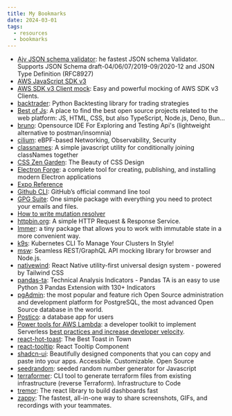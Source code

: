 ```yaml
---
title: My Bookmarks
date: 2024-03-01
tags:
  - resources
  - bookmarks
---
```

- [Ajv JSON schema validator](https://github.com/ajv-validator/ajv): he fastest JSON schema Validator. Supports JSON Schema draft-04/06/07/2019-09/2020-12 and JSON Type Definition (RFC8927)
- [AWS JavaScript SDK v3](https://docs.aws.amazon.com/AWSJavaScriptSDK/v3/latest/index.html)
- [AWS SDK v3 Client mock](https://github.com/m-radzikowski/aws-sdk-client-mock#aws-sdk-v3-client-mock): Easy and powerful mocking of AWS SDK v3 Clients.
- [backtrader](https://github.com/mementum/backtrader): Python Backtesting library for trading strategies 
- [Best of Js](https://bestofjs.org/): A place to find the best open source projects related to the web platform: JS, HTML, CSS, but also TypeScript, Node.js, Deno, Bun...
- [bruno](https://github.com/usebruno/bruno): Opensource IDE For Exploring and Testing Api's (lightweight alternative to postman/insomnia)
- [cilium](https://cilium.io/): eBPF-based Networking, Observability, Security
- [classnames](https://github.com/JedWatson/classnames): A simple javascript utility for conditionally joining classNames together
- [CSS Zen Garden](https://www.csszengarden.com/): The Beauty of CSS Design
- [Electron Forge](https://www.electronforge.io/): a complete tool for creating, publishing, and installing modern Electron applications
- [Expo Reference](https://docs.expo.dev/versions/latest/)
- [Github CLI](https://github.com/cli/cli): GitHub’s official command line tool
- [GPG Suite](https://gpgtools.org/): One simple package with everything you need to protect your emails and files.
- [How to write mutation resolver](https://www.apollographql.com/tutorials/fullstack-quickstart/writing-mutation-resolvers)
- [httpbin.org](https://httpbin.org/): A simple HTTP Request & Response Service.
- [Immer](https://immerjs.github.io/immer/): a tiny package that allows you to work with immutable state in a more convenient way.
- [k9s](https://k9scli.io/): Kubernetes CLI To Manage Your Clusters In Style!
- [msw](https://github.com/mswjs/msw): Seamless REST/GraphQL API mocking library for browser and Node.js.
- [nativewind](https://github.com/marklawlor/nativewind): React Native utility-first universal design system - powered by Tailwind CSS
- [pandas-ta](https://github.com/twopirllc/pandas-ta): Technical Analysis Indicators - Pandas TA is an easy to use Python 3 Pandas Extension with 130+ Indicators
- [pgAdmin](https://www.pgadmin.org/): the most popular and feature rich Open Source administration and development platform for PostgreSQL, the most advanced Open Source database in the world.
- [Postico](https://eggerapps.at/postico2/): a database app for users
- [Power tools for AWS Lambda](https://docs.powertools.aws.dev/lambda/typescript/latest/): a developer toolkit to implement Serverless [best practices and increase developer velocity](https://docs.powertools.aws.dev/lambda/typescript/latest/#features).
- [react-hot-toast](https://react-hot-toast.com/): The Best Toast in Town
- [react-tooltip](https://github.com/ReactTooltip/react-tooltip): React Tooltip Component
- [shadcn-ui](https://github.com/shadcn-ui): Beautifully designed components that you can copy and paste into your apps. Accessible. Customizable. Open Source
- [seedrandom](https://github.com/davidbau/seedrandom): seeded random number generator for Javascript
- [terraformer](https://github.com/GoogleCloudPlatform/terraformer): CLI tool to generate terraform files from existing infrastructure (reverse Terraform). Infrastructure to Code
- [tremor](https://github.com/tremorlabs/tremor): The react library to build dashboards fast
- [zappy](https://zapier.com/zappy): The fastest, all-in-one way to share screenshots, GIFs, and recordings with your teammates.